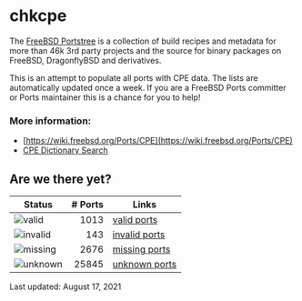 # chkcpe

The [FreeBSD Portstree](https://cgit.freebsd.org/ports) is a collection of build recipes
and metadata for more than 46k 3rd party projects and the source for binary packages on
FreeBSD, DragonflyBSD and derivatives.

This is an attempt to populate all ports with CPE data. The lists are automatically
updated once a week. If you are a FreeBSD Ports committer or Ports maintainer this is a
chance for you to help!

### More information:
* [https://wiki.freebsd.org/Ports/CPE](https://wiki.freebsd.org/Ports/CPE)
* [CPE Dictionary Search](http://web.nvd.nist.gov/view/cpe/search)


## Are we there yet?

| Status                                                   | # Ports | Links                                                         |
| ---------------------------------------------------------| ------: | ------------------------------------------------------------- |
| ![valid](https://img.shields.io/badge/valid-brightgreen) |    1013 | [valid ports](https://github.com/decke/chkcpe/wiki/valid)     |
| ![invalid](https://img.shields.io/badge/invalid-red)     |     143 | [invalid ports](https://github.com/decke/chkcpe/wiki/invalid) |
| ![missing](https://img.shields.io/badge/missing-orange)  |    2676 | [missing ports](https://github.com/decke/chkcpe/wiki/missing) |
| ![unknown](https://img.shields.io/badge/unknown-grey)    |   25845 | [unknown ports](https://github.com/decke/chkcpe/wiki/unknown) |

Last updated: August 17, 2021
